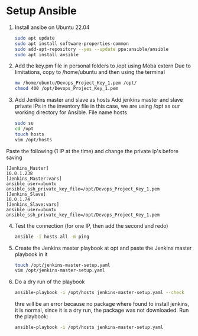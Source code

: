 
# Setup Ansible
1. Install ansibe on Ubuntu 22.04 
   ```sh 
   sudo apt update
   sudo apt install software-properties-common
   sudo add-apt-repository --yes --update ppa:ansible/ansible
   sudo apt install ansible
   ```

2. Add the key.pm file in personal folders to /opt using Moba extern
Due to limitations, copy to /home/ubuntu and then using the terminal
   ```sh
   mv /home/ubuntu/Devops_Project_Key_1.pem /opt/
   chmod 400 /opt/Devops_Project_Key_1.pem
   ```

3. Add Jenkins master and slave as hosts 
Add jenkins master and slave private IPs in the inventory file 
in this case, we are using /opt as our working directory for Ansible. 
File name hosts
   ```sh
   sudo su
   cd /opt
   touch hosts
   vim /opt/hosts
   ```

 Paste the following (1 IP at the time) and change the private ip's before saving
   ```
   [Jenkins_Master]
   10.0.1.238
   [Jenkins_Master:vars]
   ansible_user=ubuntu
   ansible_ssh_private_key_file=/opt/Devops_Project_Key_1.pem
   [Jenkins_Slave]
   10.0.1.74
   [Jenkins_Slave:vars]
   ansible_user=ubuntu
   ansible_ssh_private_key_file=/opt/Devops_Project_Key_1.pem
   ```

4. Test the connection (for one IP, then add the second and redo)
   ```sh
   ansible -i hosts all -m ping 
   ```
5. Create the Jenkins master playbook at opt and paste the Jenkins master playbook in it
   ```sh
   touch /opt/jenkins-master-setup.yaml 
   vim /opt/jenkins-master-setup.yaml
   ```

6. Do a dry run of the playbook
   ```sh
   ansible-playbook -i /opt/hosts jenkins-master-setup.yaml --check 
   ```
   thre will be an error because no package where found to install jenkins, it is normal, since it is a dry run, the package was not downloaded.
   Run the playbook:
      ```sh
   ansible-playbook -i /opt/hosts jenkins-master-setup.yaml
   ```